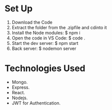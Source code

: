 # Set Up
1. Download the Code
2. Extract the folder from the .zipfile and cdinto it
3. Install the Node modules: $ npm i
4. Open the code in VS Code: $ code .
5. Start the dev server: $ npm start  
6. Back server: $ nodemon server

# Technologies Used
* Mongo.
* Express.
* React.
* Nodejs.
* JWT for Authentication.

